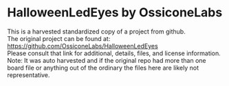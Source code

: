 
# HalloweenLedEyes by OssiconeLabs  
This is a harvested standardized copy of a project from github.  
The original project can be found at:  
https://github.com/OssiconeLabs/HalloweenLedEyes  
Please consult that link for additional, details, files, and license information.  
Note: It was auto harvested and if the original repo had more than one board file or anything out of the ordinary the files here are likely not representative.  
    